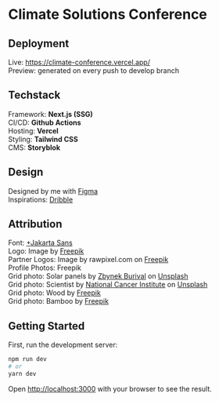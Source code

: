 # Climate Solutions Conference

## Deployment

Live: https://climate-conference.vercel.app/  
Preview: generated on every push to develop branch

## Techstack

Framework:  **Next.js (SSG)**  
CI/CD:       **Github Actions**  
Hosting:    **Vercel**  
Styling:    **Tailwind CSS**  
CMS: **Storyblok** 

## Design

Designed by me with <a href="https://www.figma.com/file/jZJbEQhxgWt18VeoCeReYb/Climate-Solutions-Conference?type=design&node-id=3%3A3&mode=design&t=4TVL9zFP7fxs7A9T-1">Figma</a>  
Inspirations: <a href="https://dribbble.com/dreamz89/collections/6900670-Conferences">Dribble</a>  

## Attribution

Font: <a href="https://tokotype.github.io/plusjakarta-sans/">+Jakarta Sans</a>  
Logo: Image by <a href="https://www.freepik.com/free-vector/logotype_4352888.htm">Freepik</a>  
Partner Logos: Image by rawpixel.com on <a href="https://www.freepik.com/free-vector/set-company-logo-design-ideas-vector_3528867.htm">Freepik</a>  
Profile Photos: Freepik  
Grid photo: Solar panels by <a href="https://unsplash.com/@zburival?utm_content=creditCopyText&utm_medium=referral&utm_source=unsplash">Zbynek Burival</a> on <a href="https://unsplash.com/photos/blue-solar-panel-boards-V4ZYJZJ3W4M?utm_content=creditCopyText&utm_medium=referral&utm_source=unsplash">Unsplash</a>  
Grid photo: Scientist by <a href="https://unsplash.com/@nci?utm_content=creditCopyText&utm_medium=referral&utm_source=unsplash">National Cancer Institute</a> on <a href="https://unsplash.com/photos/man-in-white-dress-shirt-holding-black-binoculars-uxnbYOejXCE?utm_content=creditCopyText&utm_medium=referral&utm_source=unsplash">Unsplash</a>  
Grid photo: Wood by <a href="https://www.freepik.com/free-photo/stack-square-wood-planks-furniture-materials_3596098.htm">Freepik</a>  
Grid photo: Bamboo by <a href="https://www.freepik.com/free-photo/tropical-green-bamboo-forest_15519129.htm">Freepik</a>  

## Getting Started

First, run the development server:

```bash
npm run dev
# or
yarn dev
```

Open [http://localhost:3000](http://localhost:3000) with your browser to see the result.